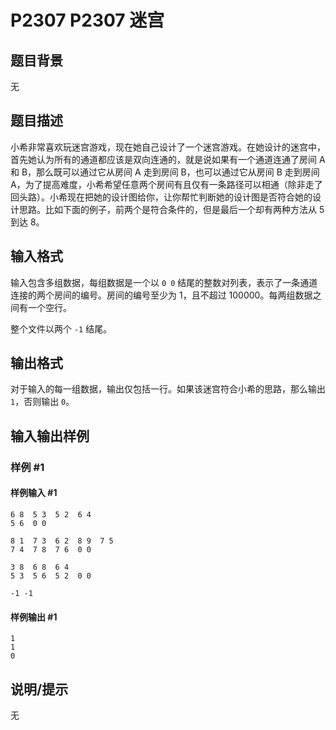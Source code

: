 # P2307 P2307 迷宫

## 题目背景

无

## 题目描述

小希非常喜欢玩迷宫游戏，现在她自己设计了一个迷宫游戏。在她设计的迷宫中，首先她认为所有的通道都应该是双向连通的，就是说如果有一个通道连通了房间 A 和 B，那么既可以通过它从房间 A 走到房间 B，也可以通过它从房间 B 走到房间 A，为了提高难度，小希希望任意两个房间有且仅有一条路径可以相通（除非走了回头路）。小希现在把她的设计图给你，让你帮忙判断她的设计图是否符合她的设计思路。比如下面的例子，前两个是符合条件的，但是最后一个却有两种方法从 $5$ 到达 $8$。


## 输入格式

输入包含多组数据，每组数据是一个以 `0 0` 结尾的整数对列表，表示了一条通道连接的两个房间的编号。房间的编号至少为 $1$，且不超过 $100000$。每两组数据之间有一个空行。

整个文件以两个 `-1` 结尾。


## 输出格式

对于输入的每一组数据，输出仅包括一行。如果该迷宫符合小希的思路，那么输出 `1`，否则输出 `0`。

## 输入输出样例

### 样例 #1

#### 样例输入 #1

```
6 8  5 3  5 2  6 4
5 6  0 0

8 1  7 3  6 2  8 9  7 5
7 4  7 8  7 6  0 0

3 8  6 8  6 4
5 3  5 6  5 2  0 0

-1 -1
```

#### 样例输出 #1

```
1
1
0
```

## 说明/提示

无
